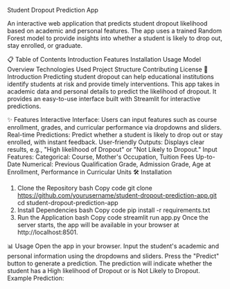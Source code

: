  Student Dropout Prediction App

An interactive web application that predicts student dropout likelihood based on academic and personal features. The app uses a trained Random Forest model to provide insights into whether a student is likely to drop out, stay enrolled, or graduate.

📋 Table of Contents
Introduction
Features
Installation
Usage
Model Overview
Technologies Used
Project Structure
Contributing
License
🚀 Introduction
Predicting student dropout can help educational institutions identify students at risk and provide timely interventions. This app takes in academic data and personal details to predict the likelihood of dropout. It provides an easy-to-use interface built with Streamlit for interactive predictions.

✨ Features
Interactive Interface: Users can input features such as course enrollment, grades, and curricular performance via dropdowns and sliders.
Real-time Predictions: Predict whether a student is likely to drop out or stay enrolled, with instant feedback.
User-friendly Outputs: Displays clear results, e.g., "High likelihood of Dropout" or "Not Likely to Dropout."
Input Features:
Categorical: Course, Mother's Occupation, Tuition Fees Up-to-Date
Numerical: Previous Qualification Grade, Admission Grade, Age at Enrollment, Performance in Curricular Units
🛠 Installation
1. Clone the Repository
bash
Copy code
git clone https://github.com/yourusername/student-dropout-prediction-app.git
cd student-dropout-prediction-app
2. Install Dependencies
bash
Copy code
pip install -r requirements.txt
3. Run the Application
bash
Copy code
streamlit run app.py
Once the server starts, the app will be available in your browser at http://localhost:8501.

📊 Usage
Open the app in your browser.
Input the student's academic and personal information using the dropdowns and sliders.
Press the "Predict" button to generate a prediction.
The prediction will indicate whether the student has a High likelihood of Dropout or is Not Likely to Dropout.
Example Prediction:
